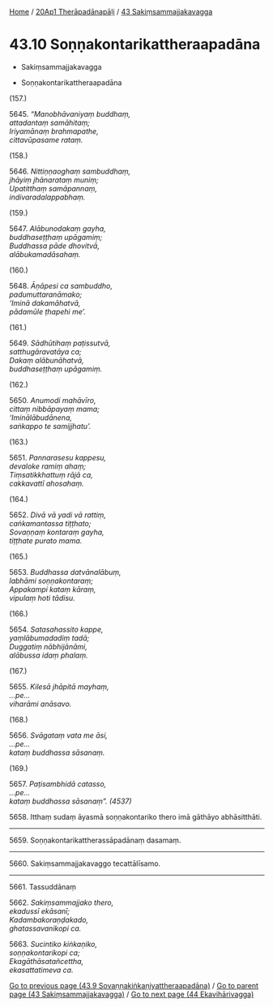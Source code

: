 
[Home](/) / [20Ap1 Therāpadānapāḷi](...md) / [43 Sakiṃsammajjakavagga](../20Ap1/43.md)

# 43.10 Soṇṇakontarikattheraapadāna

* Sakiṃsammajjakavagga

* Soṇṇakontarikattheraapadāna

(157.)

5645\. _“Manobhāvaniyaṃ buddhaṃ,_  
_attadantaṃ samāhitaṃ;_  
_Iriyamānaṃ brahmapathe,_  
_cittavūpasame rataṃ._  


(158.)

5646\. _Nittiṇṇaoghaṃ sambuddhaṃ,_  
_jhāyiṃ jhānarataṃ muniṃ;_  
_Upatitthaṃ samāpannaṃ,_  
_indivaradalappabhaṃ._  


(159.)

5647\. _Alābunodakaṃ gayha,_  
_buddhaseṭṭhaṃ upāgamiṃ;_  
_Buddhassa pāde dhovitvā,_  
_alābukamadāsahaṃ._  


(160.)

5648\. _Āṇāpesi ca sambuddho,_  
_padumuttaranāmako;_  
_‘Iminā dakamāhatvā,_  
_pādamūle ṭhapehi me’._  


(161.)

5649\. _Sādhūtihaṃ paṭissutvā,_  
_satthugāravatāya ca;_  
_Dakaṃ alābunāhatvā,_  
_buddhaseṭṭhaṃ upāgamiṃ._  


(162.)

5650\. _Anumodi mahāvīro,_  
_cittaṃ nibbāpayaṃ mama;_  
_‘Iminālābudānena,_  
_saṅkappo te samijjhatu’._  


(163.)

5651\. _Pannarasesu kappesu,_  
_devaloke ramiṃ ahaṃ;_  
_Tiṃsatikkhattuṃ rājā ca,_  
_cakkavattī ahosahaṃ._  


(164.)

5652\. _Divā vā yadi vā rattiṃ,_  
_caṅkamantassa tiṭṭhato;_  
_Sovaṇṇaṃ kontaraṃ gayha,_  
_tiṭṭhate purato mama._  


(165.)

5653\. _Buddhassa datvānalābuṃ,_  
_labhāmi soṇṇakontaraṃ;_  
_Appakampi kataṃ kāraṃ,_  
_vipulaṃ hoti tādisu._  


(166.)

5654\. _Satasahassito kappe,_  
_yaṃlābumadadiṃ tadā;_  
_Duggatiṃ nābhijānāmi,_  
_alābussa idaṃ phalaṃ._  


(167.)

5655\. _Kilesā jhāpitā mayhaṃ,_  
_…pe…_  
_viharāmi anāsavo._  


(168.)

5656\. _Svāgataṃ vata me āsi,_  
_…pe…_  
_kataṃ buddhassa sāsanaṃ._  


(169.)

5657\. _Paṭisambhidā catasso,_  
_…pe…_  
_kataṃ buddhassa sāsanaṃ”. (4537)_  


5658\. Itthaṃ sudaṃ āyasmā soṇṇakontariko thero imā gāthāyo abhāsitthāti.

---

5659\. Soṇṇakontarikattherassāpadānaṃ dasamaṃ.



---

5660\. Sakiṃsammajjakavaggo tecattālīsamo.



---

5661\. Tassuddānaṃ



5662\. _Sakiṃsammajjako thero,_  
_ekadussī ekāsanī;_  
_Kadambakoraṇḍakado,_  
_ghatassavanikopi ca._  


5663\. _Sucintiko kiṅkaṇiko,_  
_soṇṇakontarikopi ca;_  
_Ekagāthāsatañcettha,_  
_ekasattatimeva ca._  


[Go to previous page (43.9 Sovaṇṇakiṅkaṇiyattheraapadāna)](43.9.md) / [Go to parent page (43 Sakiṃsammajjakavagga)](../20Ap1/43.md) / [Go to next page (44 Ekavihārivagga)](../44.md)


